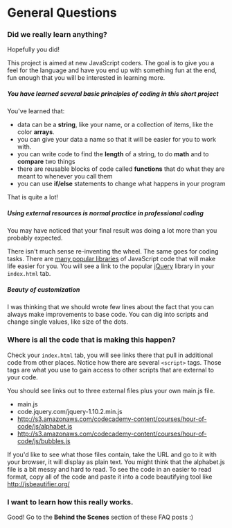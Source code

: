 General Questions
===

### Did we really learn anything?

Hopefully you did!  

This project is aimed at new JavaScript coders. The goal is to give you a feel for the language and have you end up with something fun at the end, fun enough that you will be interested in learning more. 

##### You have learned several basic principles of coding in this short project

You've learned that:

- data can be a **string**, like your name, or a collection of items, like the color **arrays**. 
- you can give your data a name so that it will be easier for you to work with.
- you can write code to find the **length** of a string, to do **math** and to **compare** two things
- there are reusable blocks of code called **functions** that do what they are meant to whenever you call them
- you can use **if/else** statements to change what happens in your program

That is quite a lot!
 
##### Using external resources is normal practice in professional coding 

You may have noticed that your final result was doing a lot more than you probably expected. 

There isn't much sense re-inventing the wheel. The same goes for coding tasks. There are [many popular libraries](http://en.wikipedia.org/wiki/List_of_JavaScript_libraries) of JavaScript code that will make life easier for you. You will see a link to the popular [jQuery](http://en.wikipedia.org/wiki/JQuery) library in your `index.html` tab.

##### Beauty of customization

I was thinking that we should wrote few lines about the fact that you can always make improvements to base code. You can dig into scripts and change single values, like size of the dots.

### Where is all the code that is making this happen?

Check your `index.html` tab, you will see links there that pull in additional code from other places. Notice how there are several `<script>` tags. Those tags are what you use to gain access to other scripts that are external to your code.

You should see links out to three external files plus your own main.js file.

- main.js
- code.jquery.com/jquery-1.10.2.min.js
- http://s3.amazonaws.com/codecademy-content/courses/hour-of-code/js/alphabet.js
- http://s3.amazonaws.com/codecademy-content/courses/hour-of-code/js/bubbles.js

If you'd like to see what those files contain, take the URL and go to it with your browser, it will display as plain text. You might think that the alphabet.js file is a bit messy and hard to read. To see the code in an easier to read format, copy all of the code and paste it into a code beautifying tool like http://jsbeautifier.org/

### I want to learn how this really works.

Good!  Go to the **Behind the Scenes** section of these FAQ posts :)
